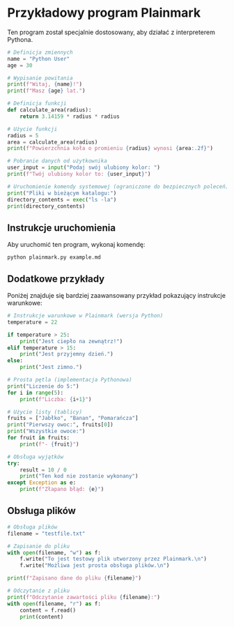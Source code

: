 # Przykładowy program Plainmark

Ten program został specjalnie dostosowany, aby działać z interpreterem Pythona.

```python plainmark
# Definicja zmiennych
name = "Python User"
age = 30

# Wypisanie powitania
print(f"Witaj, {name}!")
print(f"Masz {age} lat.")

# Definicja funkcji
def calculate_area(radius):
    return 3.14159 * radius * radius

# Użycie funkcji
radius = 5
area = calculate_area(radius)
print(f"Powierzchnia koła o promieniu {radius} wynosi {area:.2f}")

# Pobranie danych od użytkownika
user_input = input("Podaj swój ulubiony kolor: ")
print(f"Twój ulubiony kolor to: {user_input}")

# Uruchomienie komendy systemowej (ograniczone do bezpiecznych poleceń)
print("Pliki w bieżącym katalogu:")
directory_contents = exec("ls -la")
print(directory_contents)
```

## Instrukcje uruchomienia

Aby uruchomić ten program, wykonaj komendę:

```
python plainmark.py example.md
```

## Dodatkowe przykłady

Poniżej znajduje się bardziej zaawansowany przykład pokazujący instrukcje warunkowe:

```python plainmar
# Instrukcje warunkowe w Plainmark (wersja Python)
temperature = 22

if temperature > 25:
    print("Jest ciepło na zewnątrz!")
elif temperature > 15:
    print("Jest przyjemny dzień.")
else:
    print("Jest zimno.")

# Prosta pętla (implementacja Pythonowa)
print("Liczenie do 5:")
for i in range(5):
    print(f"Liczba: {i+1}")

# Użycie listy (tablicy)
fruits = ["Jabłko", "Banan", "Pomarańcza"]
print("Pierwszy owoc:", fruits[0])
print("Wszystkie owoce:")
for fruit in fruits:
    print(f"- {fruit}")

# Obsługa wyjątków
try:
    result = 10 / 0
    print("Ten kod nie zostanie wykonany")
except Exception as e:
    print(f"Złapano błąd: {e}")
```

## Obsługa plików

```python plainmark
# Obsługa plików
filename = "testfile.txt"

# Zapisanie do pliku
with open(filename, "w") as f:
    f.write("To jest testowy plik utworzony przez Plainmark.\n")
    f.write("Możliwa jest prosta obsługa plików.\n")

print(f"Zapisano dane do pliku {filename}")

# Odczytanie z pliku
print(f"Odczytanie zawartości pliku {filename}:")
with open(filename, "r") as f:
    content = f.read()
    print(content)
```